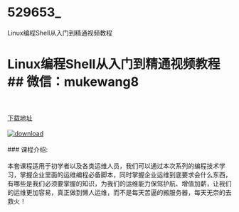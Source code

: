 # 529653_
Linux编程Shell从入门到精通视频教程
# Linux编程Shell从入门到精通视频教程## 微信：mukewang8
<br/></br>[下载地址](http://www.36tz.cn/article/529653 "下载地址")
<br/></br>[![download](http://36tz.cn/muke_img/2019_12_1-46-300x250.png "下载地址")](http://www.36tz.cn/article/529653 "下载地址")
<br/></br>### 课程介绍:<br/></br>本套课程适用于初学者以及各类运维人员，我们可以通过本次系列的编程技术学习，掌握企业里面的运维编程必备脚本，同时掌握企业运维到底要求会什么东西，有哪些是我们必须要掌握的知识，为我们的运维能力保驾护航、增值加薪，让我们的运维更加容易，真正做到懒人运维，而不是每天苦逼的搬服务器，每天无奈的去救火！


